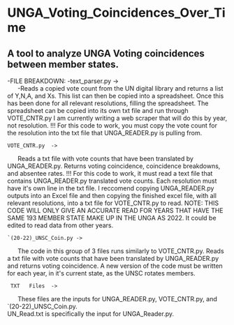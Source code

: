 # UNGA_Voting_Coincidences_Over_Time
## A tool to analyze UNGA Voting coincidences between member states.



-FILE BREAKDOWN:
    -text_parser.py ->   
&nbsp;&nbsp;&nbsp;&nbsp;&nbsp;&nbsp;-Reads a copied vote count from the UN digital library and returns a list of Y,N,A, and Xs. This list can then be copied into a spreadsheet.
                        Once this has been done for all relevant resolutions, filling the spreadsheet. The spreadsheet can be copied into its own txt file and run through VOTE_CNTR.py
                        I am currently writing a web scraper that will do this by year, not resolution. 
                    !!! For this code to work, you must copy the vote count for the resolution into the txt file that UNGA_READER.py is pulling from. 
                    
   
    VOTE_CNTR.py  ->    
&nbsp;&nbsp;&nbsp;&nbsp;&nbsp;&nbsp;Reads a txt file with vote counts that have been translated by UNGA_READER.py. 
                        Returns voting coincidence, coincidence breakdowns, and absentee rates. 
                    !!! For this code to work, it must read a text file that contains UNGA_READER.py translated vote counts.
                        Each resolution must have it's own line in the txt file.
                        I reccomend copying UNGA_READER.py outputs into an Excel file and then copying the finished excel file, with all relevant resolutions, into a txt file for VOTE_CNTR.py to read.
                  NOTE: THIS CODE WILL ONLY GIVE AN ACCURATE READ FOR YEARS THAT HAVE THE SAME 193 MEMBER STATE MAKE UP IN THE UNGA AS 2022. It could be edited to read data from other years.  
                  
    
    `(20-22)_UNSC_Coin.py -> 
&nbsp;&nbsp;&nbsp;&nbsp;&nbsp;&nbsp;The code in this group of 3 files runs similarly to VOTE_CNTR.py.
                        Reads a txt file with vote counts that have been translated by UNGA_READER.py and returns voting coincidence.
                        A new version of the code must be written for each year, in it's current state, as the UNSC rotates members.
                        

     TXT   Files  ->     
&nbsp;&nbsp;&nbsp;&nbsp;&nbsp;&nbsp;These files are the inputs for UNGA_READER.py, VOTE_CNTR.py, and `(20-22)_UNSC_Coin.py.  
                         UN_Read.txt is specifically the input for UNGA_Reader.py.
                         
                         
